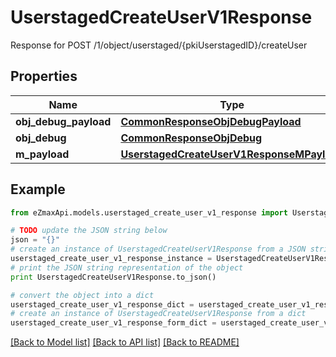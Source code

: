 # UserstagedCreateUserV1Response

Response for POST /1/object/userstaged/{pkiUserstagedID}/createUser

## Properties
Name | Type | Description | Notes
------------ | ------------- | ------------- | -------------
**obj_debug_payload** | [**CommonResponseObjDebugPayload**](CommonResponseObjDebugPayload.md) |  | 
**obj_debug** | [**CommonResponseObjDebug**](CommonResponseObjDebug.md) |  | [optional] 
**m_payload** | [**UserstagedCreateUserV1ResponseMPayload**](UserstagedCreateUserV1ResponseMPayload.md) |  | 

## Example

```python
from eZmaxApi.models.userstaged_create_user_v1_response import UserstagedCreateUserV1Response

# TODO update the JSON string below
json = "{}"
# create an instance of UserstagedCreateUserV1Response from a JSON string
userstaged_create_user_v1_response_instance = UserstagedCreateUserV1Response.from_json(json)
# print the JSON string representation of the object
print UserstagedCreateUserV1Response.to_json()

# convert the object into a dict
userstaged_create_user_v1_response_dict = userstaged_create_user_v1_response_instance.to_dict()
# create an instance of UserstagedCreateUserV1Response from a dict
userstaged_create_user_v1_response_form_dict = userstaged_create_user_v1_response.from_dict(userstaged_create_user_v1_response_dict)
```
[[Back to Model list]](../README.md#documentation-for-models) [[Back to API list]](../README.md#documentation-for-api-endpoints) [[Back to README]](../README.md)


